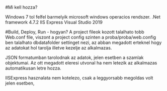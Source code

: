 #Mi kell hozza?

Windows 7 tol felfel barmelyik microsoft windows operacios rendszer.
.Net framework 4.7.2
IIS Express
Visual Studio 2019

#Build, Deploy, Run - hogyan?
A project fileok kozott talalhato tobb Web.conf file, viszont a project config szinten a proba/proba/web.config <appSettings> ben talalhato dbdatafolder settinget nezi, az abban megadott erteknel hogy az adatokat hol tarolja illetve kezelje az alkalmazas.

JSON formatumban tarolodnak az adatok, jelen esetben a szamlak objektumai.
Az ott megadott eleresi utvonal ha nem letezik az alkalmazas automatikusan letre hozza.

IISExpress hasznalata nem kotelezo, csak a leggyorsabb megoldas volt jelen esetben, 

